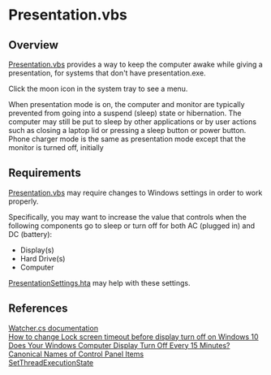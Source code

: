 # Presentation.vbs

## Overview

[Presentation.vbs] provides a way to keep the computer awake while 
giving a presentation, for systems that don't have presentation.exe.  

Click the moon icon in the system tray to see a menu.  
  
When presentation mode is on, the computer and monitor are typically prevented from going into a suspend (sleep) state or hibernation. The computer may still be put to sleep by other applications or by user actions such as closing a laptop lid or pressing a sleep button or power button. Phone charger mode is the same as presentation mode except that the monitor is turned off, initially

## Requirements

[Presentation.vbs] may require changes to Windows settings in order to work properly.

Specifically, you may want to increase the value that controls when the following components go to sleep or turn off for both AC (plugged in) and DC (battery):  

- Display(s)  
- Hard Drive(s)  
- Computer  

[PresentationSettings.hta] may help with these settings.

## References  
[Watcher.cs documentation](../docs/CSharpClasses.md#watcher)  
[How to change Lock screen timeout before display turn off on Windows 10]  
[Does Your Windows Computer Display Turn Off Every 15 Minutes?]  
[Canonical Names of Control Panel Items]  
[SetThreadExecutionState]  



[Presentation.vbs]: Presentation.vbs
[PresentationSettings.hta]: PresentationSettings.hta
[How to change Lock screen timeout before display turn off on Windows 10]: https://www.windowscentral.com/how-extend-lock-screen-timeout-display-turn-windows-10 "windowscentral.com"
[Does Your Windows Computer Display Turn Off Every 15 Minutes?]: https://www.online-tech-tips.com/windows-7/does-your-windows-7-computer-display-turn-off-every-15-minutes/ "online-tech-tips.com"
[Canonical Names of Control Panel Items]: https://msdn.microsoft.com/en-us/library/windows/desktop/ee330741.aspx "msdn.microsoft.com"
[SetThreadExecutionState]: https://msdn.microsoft.com/en-us/library/aa373208(v=vs.85).aspx "msdn.microsoft.com"

